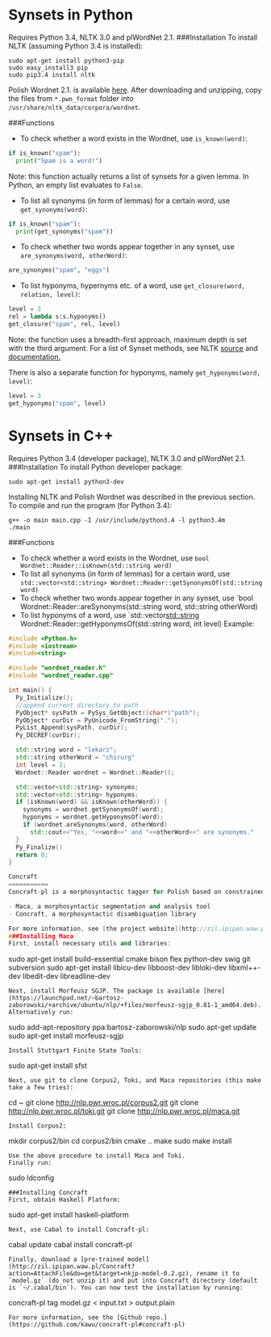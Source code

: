 Synsets in Python
===========

Requires Python 3.4, NLTK 3.0 and plWordNet 2.1.
###Installation
To install NLTK (assuming Python 3.4 is installed):
```
sudo apt-get install python3-pip
sudo easy_install3 pip
sudo pip3.4 install nltk
```
Polish Wordnet 2.1. is available [here](http://www.nlp.pwr.wroc.pl/plwordnet/download/plwordnet_2_1_0.zip). After downloading and unzipping, copy the files from `*.pwn_format` folder into `/usr/share/nltk_data/corpora/wordnet`.

###Functions
- To check whether a word exists in the Wordnet, use `is_known(word)`:
```Python
if is_known("spam"):
  print("Spam is a word!")
```
Note: this function actually returns a list of synsets for a given lemma. In Python, an empty list evaluates to `False`.
- To list all synonyms (in form of lemmas) for a certain word, use `get_synonyms(word)`:
```Python
if is_known("spam"):
  print(get_synonyms("spam"))
```
- To check whether two words appear together in any synset, use `are_synonyms(word, otherWord)`:
```Python
are_synonyms("spam", "eggs")
```
- To list hyponyms, hypernyms etc. of a word, use `get_closure(word, relation, level)`:
```Python
level = 3
rel = lambda s:s.hyponyms()
get_closure("spam", rel, level)
```
Note: the function uses a breadth-first approach, maximum depth is set with the third argument. For a list of Synset methods, see NLTK [source](http://www.nltk.org/_modules/nltk/corpus/reader/wordnet.html) and [documentation.](http://www.nltk.org/api/nltk.corpus.reader.html#module-nltk.corpus.reader.wordnet)

There is also a separate function for hyponyms, namely `get_hyponyms(word, level)`:
```Python
level = 3
get_hyponyms("spam", level)
```
Synsets in C++
===========

Requires Python 3.4 (developer package), NLTK 3.0 and plWordNet 2.1.
###Installation
To install Python developer package:
```
sudo apt-get install python3-dev
```
Installing NLTK and Polish Wordnet was described in the previous section.
To compile and run the program (for Python 3.4):
```
g++ -o main main.cpp -I /usr/include/python3.4 -l python3.4m
./main
```
###Functions
- To check whether a word exists in the Wordnet, use `bool Wordnet::Reader::isKnown(std::string word)`
- To list all synonyms (in form of lemmas) for a certain word, use `std::vector<std::string> Wordnet::Reader::getSynonymsOf(std::string word)`
- To check whether two words appear together in any synset, use `bool Wordnet::Reader::areSynonyms(std::string word, std::string otherWord)
- To list hyponyms of a word, use `std::vector<std::string> Wordnet::Reader::getHyponymsOf(std::string word, int level)
Example:
```C++
#include <Python.h>
#include <iostream>
#include<string>

#include "wordnet_reader.h"
#include "wordnet_reader.cpp"

int main() {
  Py_Initialize();
  //append current directory to path
  PyObject* sysPath = PySys_GetObject((char*)"path");
  PyObject* curDir = PyUnicode_FromString(".");
  PyList_Append(sysPath, curDir);
  Py_DECREF(curDir);

  std::string word = "lekarz";
  std::string otherWord = "chirurg"
  int level = 2;
  Wordnet::Reader wordnet = Wordnet::Reader();

  std::vector<std::string> synonyms;
  std::vector<std::string> hyponyms;
  if (isKnown(word) && isKnown(otherWord)) {
    synonyms = wordnet.getSynonymsOf(word);
    hyponyms = wordnet.getHyponymsOf(word);
    if (wordnet.areSynonyms(word, otherWord)
      std::cout<<"Yes, "<<word<<" and "<<otherWord<<" are synonyms."
  }
  Py_Finalize()
  return 0;
}

Concraft
===========
Concraft-pl is a morphosyntactic tagger for Polish based on constrained conditional random fields. It combines the following components into a pipeline:

- Maca, a morphosyntactic segmentation and analysis tool
- Concraft, a morphosyntactic disambiguation library 

For more information, see [the project website](http://zil.ipipan.waw.pl/Concraft).
###Installing Maca
First, install necessary utils and libraries:
```
sudo apt-get install build-essential cmake bison flex python-dev swig git subversion
sudo apt-get install libicu-dev libboost-dev libloki-dev libxml++-dev libedit-dev libreadline-dev
```
Next, install Morfeusz SGJP. The package is available [here](https://launchpad.net/~bartosz-zaborowski/+archive/ubuntu/nlp/+files/morfeusz-sgjp_0.81-1_amd64.deb). Alternatively run:
```
sudo add-apt-repository ppa:bartosz-zaborowski/nlp
sudo apt-get update
sudo apt-get install morfeusz-sgjp
```
Install Stuttgart Finite State Tools:
```
sudo apt-get install sfst
```
Next, use git to clone Corpus2, Toki, and Maca repositories (this make take a few tries):
```
cd ~
git clone http://nlp.pwr.wroc.pl/corpus2.git
git clone http://nlp.pwr.wroc.pl/toki.git
git clone http://nlp.pwr.wroc.pl/maca.git
```
Install Corpus2:
```
mkdir corpus2/bin
cd corpus2/bin
cmake ..
make
sudo make install
```
Use the above procedure to install Maca and Toki.
Finally run:
```
sudo ldconfig
```
###Installing Concraft
First, obtain Haskell Platform:
```
sudo apt-get install haskell-platform
```
Next, use Cabal to install Concraft-pl:
```
cabal update 
cabal install concraft-pl
```
Finally, download a [pre-trained model](http://zil.ipipan.waw.pl/Concraft?action=AttachFile&do=get&target=nkjp-model-0.2.gz), rename it to `model.gz` (do not unzip it) and put into Concraft directory (default is `~/.cabal/bin`). You can now test the installation by running:
```
concraft-pl tag model.gz < input.txt > output.plain
```
For more information, see the [Github repo.](https://github.com/kawu/concraft-pl#concraft-pl)